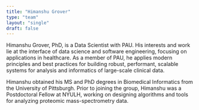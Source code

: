 ```yaml
---
title: "Himanshu Grover"
type: "team"
layout: "single"
draft: false
---
```


Himanshu Grover, PhD, is a Data Scientist with PAU. 
His interests and work lie at the interface of data science and software engineering, focusing on applications in healthcare. 
As a member of PAU, he applies modern principles and best practices for building robust, performant, scalable systems for analysis and informatics of large-scale clinical data.

Himanshu obtained his MS and PhD degrees in Biomedical Informatics from the University of Pittsburgh. 
Prior to joining the group, Himanshu was a Postdoctoral Fellow at NYULH, working on designing algorithms and tools for analyzing proteomic mass-spectrometry data.
